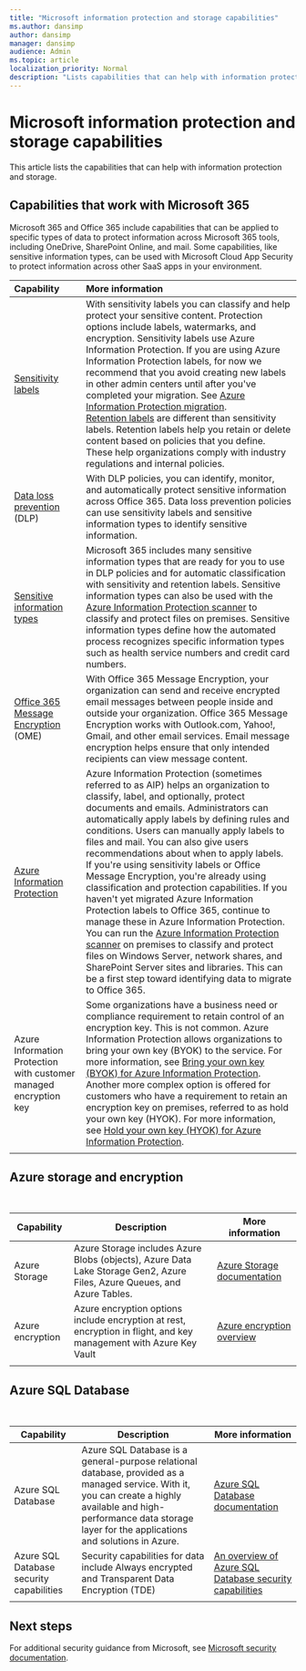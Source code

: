 ```yaml
---
title: "Microsoft information protection and storage capabilities"
ms.author: dansimp
author: dansimp
manager: dansimp
audience: Admin
ms.topic: article
localization_priority: Normal
description: "Lists capabilities that can help with information protection and storage."
---
```


# Microsoft information protection and storage capabilities
This article lists the capabilities that can help with information protection and storage.

## Capabilities that work with Microsoft 365 

Microsoft 365 and Office 365 include capabilities that can be applied to specific types of data to protect information across Microsoft 365 tools, including OneDrive, SharePoint Online, and mail. Some capabilities, like sensitive information types, can be used with Microsoft Cloud App Security to protect information across other SaaS apps in your environment.


|**Capability**|**More information**|
|:-----|:-----|
|[Sensitivity labels](https://docs.microsoft.com/microsoft-365/compliance/sensitivity-labels?view=o365-worldwide) <br/> |With sensitivity labels you can classify and help protect your sensitive content. Protection options include labels, watermarks, and encryption. Sensitivity labels use Azure Information Protection. If you are using Azure Information Protection labels, for now we recommend that you avoid creating new labels in other admin centers until after you've completed your migration. See [Azure Information Protection migration](https://docs.microsoft.com/azure/information-protection/configure-policy-migrate-labels). <br/> [Retention labels](https://docs.microsoft.com/microsoft-365/compliance/retention-policies?view=o365-worldwide) are different than sensitivity labels. Retention labels help you retain or delete content based on policies that you define. These help organizations comply with industry regulations and internal policies.|
|[Data loss prevention](https://docs.microsoft.com/microsoft-365/compliance/data-loss-prevention-policies?view=o365-worldwide) (DLP)  <br/> |With DLP policies, you can identify, monitor, and automatically protect sensitive information across Office 365. Data loss prevention policies can use sensitivity labels and sensitive information types to identify sensitive information. <br/> |
|[Sensitive information types](https://docs.microsoft.com/microsoft-365/compliance/what-the-sensitive-information-types-look-for?view=o365-worldwide) <br/> |Microsoft 365 includes many sensitive information types that are ready for you to use in DLP policies and for automatic classification with sensitivity and retention labels. Sensitive information types can also be used with the [Azure Information Protection scanner](https://docs.microsoft.com/azure/information-protection/deploy-aip-scanner) to classify and protect files on premises. Sensitive information types define how the automated process recognizes specific information types such as health service numbers and credit card numbers.   <br/> |
|[Office 365 Message Encryption](https://docs.microsoft.com/microsoft-365/compliance/ome?view=o365-worldwide) (OME)  <br/> |With Office 365 Message Encryption, your organization can send and receive encrypted email messages between people inside and outside your organization. Office 365 Message Encryption works with Outlook.com, Yahoo!, Gmail, and other email services. Email message encryption helps ensure that only intended recipients can view message content. <br/> |
|[Azure Information Protection](https://docs.microsoft.com/azure/information-protection/)<br/> |Azure Information Protection (sometimes referred to as AIP) helps an organization to classify, label, and optionally, protect documents and emails. Administrators can automatically apply labels by defining rules and conditions. Users can manually apply labels to files and mail. You can also give users recommendations about when to apply labels.<br/> If you're using sensitivity labels or Office Message Encryption, you're already using classification and protection capabilities. If you haven't yet migrated Azure Information Protection labels to Office 365, continue to manage these in Azure Information Protection.  <br/>You can run the [Azure Information Protection scanner](https://docs.microsoft.com/azure/information-protection/deploy-aip-scanner) on premises to classify and protect files on Windows Server, network shares, and SharePoint Server sites and libraries. This can be a first step toward identifying data to migrate to Office 365.
|Azure Information Protection with customer managed encryption key <br/> |Some organizations have a business need or compliance requirement to retain control of an encryption key. This is not common. Azure Information Protection allows organizations to bring your own key (BYOK) to the service. For more information, see [Bring your own key (BYOK) for Azure Information Protection](https://docs.microsoft.com/azure/information-protection/byok-price-restrictions). Another more complex option is offered for customers who have a requirement to retain an encryption key on premises, referred to as hold your own key (HYOK).  For more information, see [Hold your own key (HYOK) for Azure Information Protection](https://docs.microsoft.com/azure/information-protection/configure-adrms-restrictions). <br/> |
| | | |


## Azure storage and encryption
<br>

|Capability  |Description |More information  |
|---------|---------|---------|
|Azure Storage |Azure Storage includes Azure Blobs (objects), Azure Data Lake Storage Gen2, Azure Files, Azure Queues, and Azure Tables. |[Azure Storage documentation](https://docs.microsoft.com/azure/storage/)|
|Azure encryption | Azure encryption options include encryption at rest, encryption in flight, and key management with Azure Key Vault| [Azure encryption overview](https://docs.microsoft.com/azure/security/fundamentals/encryption-overview)|
| | | |



## Azure SQL Database
<br>

|Capability  |Description |More information  |
|---------|---------|---------|
| Azure SQL Database| Azure SQL Database is a general-purpose relational database, provided as a managed service. With it, you can create a highly available and high-performance data storage layer for the applications and solutions in Azure. |[Azure SQL Database documentation](https://docs.microsoft.com/azure/sql-database/) |
| Azure SQL Database security capabilities| Security capabilities for data include Always encrypted and Transparent Data Encryption (TDE)| [An overview of Azure SQL Database security capabilities](https://docs.microsoft.com/azure/sql-database/sql-database-security-overview)|
| | | |

## Next steps
For additional security guidance from Microsoft, see [Microsoft security documentation](https://docs.microsoft.com/security/).

